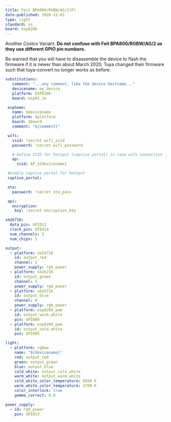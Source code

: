 ```yaml
---
title: Feit BPA800/RGBW/AG/2(P)
date-published: 2020-12-01
type: light
standard: us
board: esp8266
---
```


Another Costco Variant. **Do not confuse with Feit BPA800/RGBW/AG/2 as they use different GPIO pin numbers.**

Be warned that you will have to disassemble the device to flash the firmware if it is newer than about March 2020.
Tuya changed their firmware such that tuya-convert no longer works as before.

```yaml
substitutions:
   comment: "...any comment, like the device hostname..."
   devicename: my_device
   platform: ESP8266
   board: esp01_1m

 esphome:
   name: $devicename
   platform: $platform
   board: $board
   comment: "${comment}"

 wifi:
   ssid: !secret wifi_ssid
   password: !secret wifi_password

   # Define SSID for hotspot (captive portal) in case wifi connection fails
   ap:
     ssid: AP_${devicename}

 #enable captive portal for hotspot
 captive_portal:

 ota:
   password: !secret ota_pass

 api:
   encryption:
    key: !secret encryption_key

sm16716:
  data_pin: GPIO12
  clock_pin: GPIO14
  num_channels: 3
  num_chips: 1

output:
  - platform: sm16716
    id: output_red
    channel: 2
    power_supply: rgb_power
  - platform: sm16716
    id: output_green
    channel: 1
    power_supply: rgb_power
  - platform: sm16716
    id: output_blue
    channel: 0
    power_supply: rgb_power
  - platform: esp8266_pwm
    id: output_warm_white
    pin: GPIO04
  - platform: esp8266_pwm
    id: output_cold_white
    pin: GPIO05

light:
  - platform: rgbww
    name: "${devicename}"
    red: output_red
    green: output_green
    blue: output_blue
    cold_white: output_cold_white
    warm_white: output_warm_white
    cold_white_color_temperature: 6500 K
    warm_white_color_temperature: 2700 K
    color_interlock: true
    gamma_correct: 0.0

power_supply:
  - id: rgb_power
    pin: GPIO13
```
